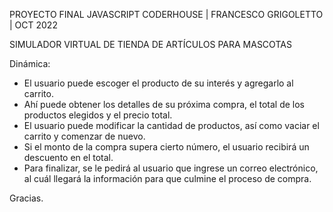 PROYECTO FINAL JAVASCRIPT CODERHOUSE | FRANCESCO GRIGOLETTO | OCT 2022


SIMULADOR VIRTUAL DE TIENDA DE ARTÍCULOS PARA MASCOTAS

Dinámica:

- El usuario puede escoger el producto de su interés y agregarlo al carrito. <br>
- Ahí puede obtener los detalles de su próxima compra, el total de los productos elegidos y el precio total.
- El usuario puede modificar la cantidad de productos, así como vaciar el carrito y comenzar de nuevo.
- Si el monto de la compra supera cierto número, el usuario recibirá un descuento en el total.
- Para finalizar, se le pedirá al usuario que ingrese un correo electrónico, al cuál llegará la información para que culmine el proceso de compra.

Gracias.
